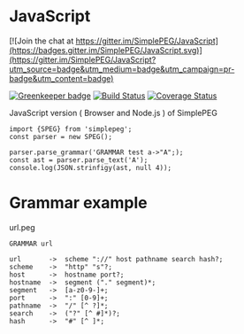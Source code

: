 # JavaScript

[![Join the chat at https://gitter.im/SimplePEG/JavaScript](https://badges.gitter.im/SimplePEG/JavaScript.svg)](https://gitter.im/SimplePEG/JavaScript?utm_source=badge&utm_medium=badge&utm_campaign=pr-badge&utm_content=badge)

[![Greenkeeper badge](https://badges.greenkeeper.io/SimplePEG/JavaScript.svg)](https://greenkeeper.io/)
[![Build Status](https://travis-ci.org/SimplePEG/JavaScript.svg?branch=master)](https://travis-ci.org/SimplePEG/JavaScript)
[![Coverage Status](https://coveralls.io/repos/github/SimplePEG/JavaScript/badge.svg?branch=master)](https://coveralls.io/github/SimplePEG/JavaScript?branch=master)

JavaScript version ( Browser and Node.js ) of SimplePEG

```
import {SPEG} from 'simplepeg';
const parser = new SPEG();

parser.parse_grammar('GRAMMAR test a->"A";);
const ast = parser.parse_text('A');
console.log(JSON.strinfigy(ast, null 4));
```

# Grammar example
url.peg
```
GRAMMAR url

url       ->  scheme "://" host pathname search hash?;
scheme    ->  "http" "s"?;
host      ->  hostname port?;
hostname  ->  segment ("." segment)*;
segment   ->  [a-z0-9-]+;
port      ->  ":" [0-9]+;
pathname  ->  "/" [^ ?]*;
search    ->  ("?" [^ #]*)?;
hash      ->  "#" [^ ]*;
```
